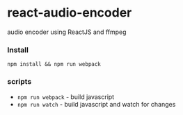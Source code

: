 # react-audio-encoder

audio encoder using ReactJS and ffmpeg

### Install

`npm install && npm run webpack`

### scripts

- `npm run webpack` - build javascript
- `npm run watch` - build javascript and watch for changes
